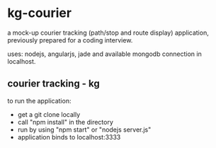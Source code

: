 # kg-courier

a mock-up courier tracking (path/stop and route display) application, previously prepared for a coding interview.

uses: nodejs, angularjs, jade and available mongodb connection in localhost.

## courier tracking - kg
to run the application:
* get a git clone locally
* call "npm install" in the directory
* run by using "npm start" or "nodejs server.js"
* application binds to localhost:3333

